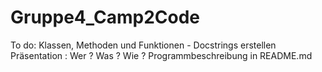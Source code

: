 # Gruppe4_Camp2Code

To do:
Klassen, Methoden und Funktionen - Docstrings erstellen
Präsentation : Wer ? Was ? Wie ?
Programmbeschreibung in README.md
